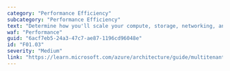 ```yaml
---
category: "Performance Efficiency"
subcategory: "Performance Efficiency"
text: "Determine how you'll scale your compute, storage, networking, and other Azure resources to match the demands of your tenants."
waf: "Performance"
guid: "6acf7eb5-24a3-47c7-ae87-1196cd96048e"
id: "F01.03"
severity: "Medium"
link: "https://learn.microsoft.com/azure/architecture/guide/multitenant/approaches/compute"
---
```


